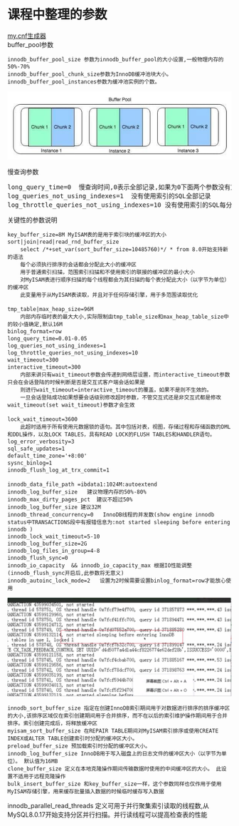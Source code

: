 # 课程中整理的参数

[my.cnf生成器](https://imysql.com/my-cnf-wizard.html)  
buffer_pool参数
```
innodb_buffer_pool_size 参数为innodb_buffer_pool的大小设置,一般物理内存的50%-70%
innodb_buffer_pool_chunk_size参数为InnoDB缓冲池块大小。
innodb_buffer_pool_instances参数为缓冲池实例的个数。

```
![](images/参数说明/01.jpg) 


慢查询参数
<pre>
long_query_time=0  慢查询时间,0表示全部记录,如果为0下面两个参数没有意义
log_queries_not_using_indexes=1  没有使用索引的SQL全部记录
log_throttle_queries_not_using_indexes=10 没有使用索引的SQL每分钟记录10条
</pre>



关键性的参数说明

```
key_buffer_size=8M MyISAM表的是用于索引块的缓冲区的大小
sort|join|read|read_rnd_buffer_size 
    select /*+set_var(sort_buffer_size=10485760)*/ * from 8.0开始支持新的语法
    每个必须执行排序的会话都会分配此大小的缓冲区
    用于普通索引扫描，范围索引扫描和不使用索引的联接的缓冲区的最小大小
    对MyISAM表进行顺序扫描的每个线程都会为其扫描的每个表分配此大小（以字节为单位）的缓冲区
    此变量用于从MyISAM表读取，并且对于任何存储引擎，用于多范围读取优化

tmp_table|max_heap_size=96M 
    内部内存临时表的最大大小,实际限制由tmp_table_size和max_heap_table_size中的较小值确定,默认16M
binlog_format=row
long_query_time=0.01-0.05
log_queries_not_using_indexes=1 
log_throttle_queries_not_using_indexes=10 
wait_timeout=300				
interactive_timeout=300
    内部来讲只有wait_timeout参数会传递到网络层设置，而interactive_timeout参数只会在会话登陆的时候判断是否是交互式客户端会话如果是
    则进行wait_timeout=interactive_timeout的覆盖，如果不是则不生效的。
    一旦会话登陆成功如果想要会话级别修改超时参数，不管交互式还是非交互式都是修改wait_timeout(set wait_timeout)参数才会生效
    
lock_wait_timeout=3600
    此超时适用于所有使用元数据锁的语句。其中包括对表，视图，存储过程和存储函数的DML和DDL操作，以及LOCK TABLES，具有READ LOCK的FLUSH TABLES和HANDLER语句。
log_error_verbosity=3
sql_safe_updates=1
default_time_zone='+8:00' 
sysnc_binlog=1
innodb_flush_log_at_trx_commit=1

innodb_data_file_path =ibdata1:1024M:autoextend
innodb_log_buffer_size   建议物理内存的50%-80%
innodb_max_dirty_pages_pct  建议不超过50%
innodb_log_buffer_size 建议32M
innodb_thread_concurrency=0   InnoDB线程的并发数(show engine innodb status中TRANSACTIONS段中有报错信息为:not started sleeping before entering innodb )
innodb_lock_wait_timeout=5-10
innodb_log_buffer_size=2G
innodb_log_files_in_group=4-8
innodb_flush_sync=0
innodb_io_capacity  && innodb_io_capacity_max 根据IO性能调整(innodb_flush_sync开启后,此参数将无意义)
innodb_autoinc_lock_mode=2   设置为2时候需要设置binlog_format=row才能放心使用
```
![](images/参数说明/02.jpg) 


```
innodb_sort_buffer_size 指定在创建InnoDB索引期间用于对数据进行排序的排序缓冲区的大小,该排序区域仅在索引创建期间用于合并排序，而不在以后的索引维护操作期间用于合并排序。索引创建完成后，将释放缓冲区
myisam_sort_buffer_size 在REPAIR TABLE期间对MyISAM索引排序或使用CREATE INDEX或ALTER TABLE创建索引时分配的缓冲区大小。
preload_buffer_size 预加载索引时分配的缓冲区大小。
innodb_log_buffer_size InnoDB用于写入磁盘上的日志文件的缓冲区大小（以字节为单位）。 默认值为16MB
clone_buffer_size 定义在本地克隆操作期间传输数据时使用的中间缓冲区的大小。 此设置不适用于远程克隆操作
bulk_insert_buffer_size 和key_buffer_size一样，这个参数同样也仅作用于使用 MyISAM存储引擎，用来缓存批量插入数据的时候临时缓存写入数据
```



innodb_parallel_read_threads  定义可用于并行聚集索引读取的线程数,从MySQL8.0.17开始支持分区并行扫描。并行读线程可以提高检查表的性能
